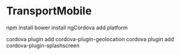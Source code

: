 # TransportMobile
npm install
bower install ngCordova
add platform

cordova plugin add cordova-plugin-geolocation
cordova plugin add cordova-plugin-splashscreen
